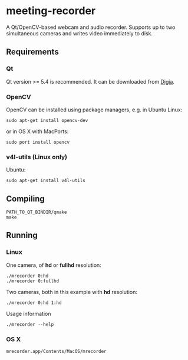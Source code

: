 # meeting-recorder

A Qt/OpenCV-based webcam and audio recorder.  Supports up to two simultaneous cameras and writes video immediately to disk. 

## Requirements

### Qt

Qt version >= 5.4 is recommended.  It can be downloaded from
[Digia](https://www.qt.io/download-open-source/).

### OpenCV

OpenCV can be installed using package managers, e.g. in Ubuntu Linux:

	sudo apt-get install opencv-dev

or in OS X with MacPorts:

	sudo port install opencv

### v4l-utils (Linux only)

Ubuntu:

	sudo apt-get install v4l-utils

## Compiling

	PATH_TO_QT_BINDIR/qmake
	make

## Running

### Linux

One camera, of **hd** or **fullhd** resolution:

	./mrecorder 0:hd
	./mrecorder 0:fullhd

Two cameras, both in this example with **hd** resolution:

	./mrecorder 0:hd 1:hd

Usage information

	./mrecorder --help

### OS X

	mrecorder.app/Contents/MacOS/mrecorder


